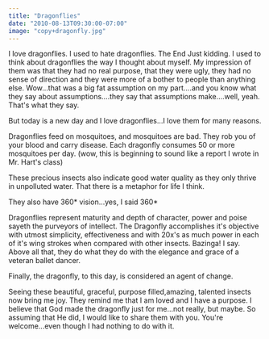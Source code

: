 ```yaml
---
title: "Dragonflies"
date: "2010-08-13T09:30:00-07:00"
image: "copy+dragonfly.jpg"
---
```


I love dragonflies. I used to hate dragonflies. 
The End
Just kidding. I used to think about dragonflies the way I thought about myself. My impression of them was that they had no real purpose, that they were ugly, they had no sense of direction and they were more of a bother to people than anything else.
Wow...that was a big fat assumption on my part....and you know what they say about assumptions....they say that assumptions make....well, yeah. That's what they say.

But today is a new day and I love dragonflies...I love them for many reasons.

Dragonflies feed on mosquitoes, and mosquitoes are bad. They rob you of your blood and carry disease. Each dragonfly consumes 50 or more mosquitoes per day. (wow, this is beginning to sound like a report I wrote in Mr. Hart's class)

These precious insects also indicate good water quality as they only thrive in unpolluted water. That there is a metaphor for life I think.

They also have 360* vision...yes, I said 360*

Dragonflies represent maturity and depth of character, power and poise sayeth the purveyors of intellect. The Dragonfly accomplishes it's objective with utmost simplicity, effectiveness and with 20x's as much power in each of it's wing strokes when compared with other insects. Bazinga! I say. Above all that, they do what they do with the elegance and grace of a veteran ballet dancer.

Finally, the dragonfly, to this day, is considered an agent of change.

Seeing these beautiful, graceful, purpose filled,amazing, talented insects now bring me joy. They remind me that I am loved and I have a purpose. 
I believe that God made the dragonfly just for me...not really, but maybe. So assuming that He did, I would like to share them with you.
You're welcome...even though I had nothing to do with it.